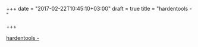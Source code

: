 +++
date = "2017-02-22T10:45:10+03:00"
draft = true
title = "hardentools -  "

+++

<p><a href="https://t.co/pkCkH4IjKY">hardentools -  </a></p>
